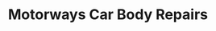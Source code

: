 ---
title: "Motorways Car Body Repairs"
url: /dublin/motorways-car-body-repairs/
shop: Autowerkstatt
---